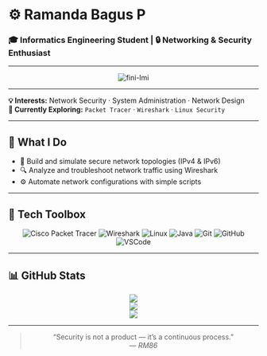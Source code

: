 <!-- README.md for Ramanda BP -->
# ⚙️ Ramanda Bagus P  
### 🎓 Informatics Engineering Student | 🔒 Networking & Security Enthusiast  

---

<div align="center">
  
![fini-lmi](https://github.com/user-attachments/assets/26a19dd0-75a1-4f07-80dd-49edba250a8f)  

</div>

---

**💡 Interests:** Network Security · System Administration · Network Design  
**🧠 Currently Exploring:** `Packet Tracer` · `Wireshark` · `Linux Security`

---

## 🧩 What I Do  
- 🚀 Build and simulate secure network topologies (IPv4 & IPv6)  
- 🔍 Analyze and troubleshoot network traffic using Wireshark  
- ⚙️ Automate network configurations with simple scripts  

---

## 🧰 Tech Toolbox  
<div align="center">

![Cisco Packet Tracer](https://img.shields.io/badge/Cisco_Packet_Tracer-1BA0D7?style=for-the-badge&logo=cisco&logoColor=white)
![Wireshark](https://img.shields.io/badge/Wireshark-1679A7?style=for-the-badge&logo=wireshark&logoColor=white)
![Linux](https://img.shields.io/badge/Linux-FCC624?style=for-the-badge&logo=linux&logoColor=black)
![Java](https://img.shields.io/badge/Java-F80000?style=for-the-badge&logo=openjdk&logoColor=white)
![Git](https://img.shields.io/badge/Git-F05032?style=for-the-badge&logo=git&logoColor=white)
![GitHub](https://img.shields.io/badge/GitHub-181717?style=for-the-badge&logo=github&logoColor=white)
![VSCode](https://img.shields.io/badge/VS_Code-007ACC?style=for-the-badge&logo=visual-studio-code&logoColor=white)

</div>

---

## 📊 GitHub Stats  
<div align="center">

![](https://github-readme-stats.vercel.app/api?username=Avichiss&show_icons=true&theme=dark&hide_border=true)  
![](https://github-readme-streak-stats.herokuapp.com/?user=Avichiss&theme=dark&hide_border=true)  
![](https://github-readme-stats.vercel.app/api/top-langs/?username=Avichiss&layout=compact&theme=dark&hide_border=true)

</div>

---

<div align="center">

> “Security is not a product — it’s a continuous process.”  
> — *RM86*

</div>
